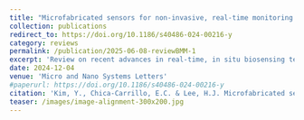 ```yaml
---
title: "Microfabricated sensors for non-invasive, real-time monitoring of organoids"
collection: publications
redirect_to: https://doi.org/10.1186/s40486-024-00216-y
category: reviews
permalink: /publication/2025-06-08-reviewBMM-1
excerpt: 'Review on recent advances in real-time, in situ biosensing technologies, including microelectrode arrays for electrophysiological recordings, chemical sensors for biochemical detection, and strain sensors for monitoring mechanical properties'
date: 2024-12-04
venue: 'Micro and Nano Systems Letters'
#paperurl: https://doi.org/10.1186/s40486-024-00216-y
citation: 'Kim, Y., Chica-Carrillo, E.C. & Lee, H.J. Microfabricated sensors for non-invasive, real-time monitoring of organoids. Micro and Nano Syst Lett 12, 26 (2024).'
teaser: /images/image-alignment-300x200.jpg
---
```

